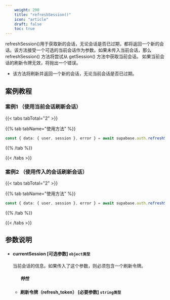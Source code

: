 ```yaml
---
    weight: 290
    title: "refreshSession()"
    icon: "article"
    draft: false
    toc: true
---
```



refreshSession()用于获取新的会话，无论会话是否已过期，都将返回一个新的会话。该方法接受一个可选的当前会话作为参数。如果未传入当前会话，那么 refreshSession() 方法将尝试从 getSession() 方法中获取当前会话。
如果当前会话的刷新令牌无效，将抛出一个错误。

* 该方法将刷新并返回一个新的会话，无论当前会话是否已过期。



## 案例教程
### 案例1 （使用当前会话刷新会话）

{{< tabs tabTotal="2" >}}



{{% tab tabName="使用方法" %}}



  ```ts
const { data: { user, session }, error } = await supabase.auth.refreshSession()
  ```



{{% /tab %}}

{{< /tabs >}}


### 案例2 （使用传入的会话刷新会话）

{{< tabs tabTotal="2" >}}



{{% tab tabName="使用方法" %}}



  ```ts
const { data: { user, session }, error } = await supabase.auth.refreshSession({ refresh_token })
  ```



{{% /tab %}}

{{< /tabs >}}





## 参数说明


<ul className="method-list-group">
  
<li className="method-list-item">
  <h4 className="method-list-item-label">
    <span className="method-list-item-label-name">
      currentSession
    </span>
    <span className="method-list-item-label-badge false">
      [可选参数]
    </span>
    <span className="method-list-item-validation">
      <code>object类型</code>
    </span>
  </h4>
  <div class="method-list-item-description">

当前会话的信息。如果传入了这个参数，则必须包含一个刷新令牌。

  </div>
  
<ul className="method-list-group">
  <h5 class="method-list-title method-list-title-isChild expanded">特性</h5>

<li className="method-list-item">
  <h4 className="method-list-item-label">
    <span className="method-list-item-label-name">
      刷新令牌（refresh_token）
    </span>
    <span className="method-list-item-label-badge required">
      [必要参数]
    </span>
    <span className="method-list-item-validation">
      <code>string类型</code>
    </span>
  </h4>
  
</li>

</ul>

</li>

</ul>
